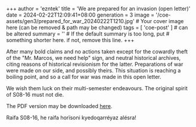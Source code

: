 +++
author = 'ezntek'
title = 'We are prepared for an invasion (open letter)'
date = 2024-02-22T12:09:41+08:00
generation = 3
image = '/coe-assets/gen3/prepared_for_war_20240222T1210.jpg' # Your cover image here (can be removed & path may be changed)
tags = [ 'coe-post' ]            # can be altered
summary = ''                     # If the default summary is too long, put
                                 # something shorter here. if not, remove this line.
+++

After many bold claims and no actions taken except for the cowardly theft of the "Mr. Marcos, we need help" sign, and neutral historical archives, citing reasons of historical revisionism for the latter. Preparations of war were made on our side, and possibly theirs. This situation is reaching a boiling point, and so a call for war was made in this open letter.

We wish them luck on their multi-semester endeavours. The original spirit of S08-16 must not die.

The PDF version may be downloaded [here](/coe-assets/gen3/prepared_for_war_20240222T1210.pdf).

Raifa S08-16, he raifa horïsoni kyedoqarréyaz alésra!